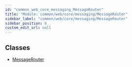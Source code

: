 ```yaml
---
id: "common_web_core_messaging_MessageRouter"
title: "Module: common/web/core/messaging/MessageRouter"
sidebar_label: "common/web/core/messaging/MessageRouter"
sidebar_position: 0
custom_edit_url: null
---
```


## Classes

- [MessageRouter](../classes/common_web_core_messaging_MessageRouter.MessageRouter.md)
